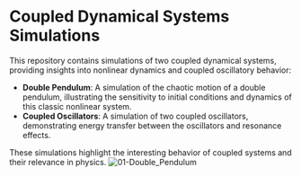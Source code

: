 # Coupled Dynamical Systems Simulations

This repository contains simulations of two coupled dynamical systems, providing insights into nonlinear dynamics and coupled oscillatory behavior:

- **Double Pendulum**: A simulation of the chaotic motion of a double pendulum, illustrating the sensitivity to initial conditions and dynamics of this classic nonlinear system.
- **Coupled Oscillators**: A simulation of two coupled oscillators, demonstrating energy transfer between the oscillators and resonance effects.

These simulations highlight the interesting behavior of coupled systems and their relevance in physics.
![01-Double_Pendulum](https://github.com/user-attachments/assets/342b73e2-8098-4f48-9015-ec2a7eec0537)
